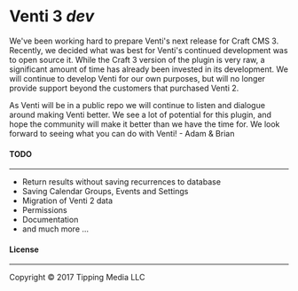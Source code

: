 # Venti 3 *dev*
We've been working hard to prepare Venti's next release for Craft CMS 3. Recently, we decided what was best for Venti's continued development was to open source it. While the Craft 3 version of the plugin is very raw, a significant amount of time has already been invested in its development. We will continue to develop Venti for our own purposes, but will no longer provide support beyond the customers that purchased Venti 2.

As Venti will be in a public repo we will continue to listen and dialogue around making Venti better. We see a lot of potential for this plugin, and hope the community will make it better than we have the time for. We look forward to seeing what you can do with Venti! - Adam & Brian

 #### TODO
 ___
  * Return results without saving recurrences to database
  * Saving Calendar Groups, Events and Settings
  * Migration of Venti 2 data
  * Permissions
  * Documentation
  * and much more …

  #### License
  ___
  Copyright © 2017 Tipping Media LLC
